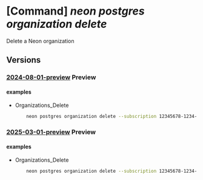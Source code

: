 # [Command] _neon postgres organization delete_

Delete a Neon organization

## Versions

### [2024-08-01-preview](/Resources/mgmt-plane/L3N1YnNjcmlwdGlvbnMve30vcmVzb3VyY2Vncm91cHMve30vcHJvdmlkZXJzL25lb24ucG9zdGdyZXMvb3JnYW5pemF0aW9ucy97fQ==/2024-08-01-preview.xml) **Preview**

<!-- mgmt-plane /subscriptions/{}/resourcegroups/{}/providers/neon.postgres/organizations/{} 2024-08-01-preview -->

#### examples

- Organizations_Delete
    ```bash
        neon postgres organization delete --subscription 12345678-1234-1234-1234-123456789abc --resource-group demoResourceGroup --name demoNeonResource
    ```

### [2025-03-01-preview](/Resources/mgmt-plane/L3N1YnNjcmlwdGlvbnMve30vcmVzb3VyY2Vncm91cHMve30vcHJvdmlkZXJzL25lb24ucG9zdGdyZXMvb3JnYW5pemF0aW9ucy97fQ==/2025-03-01-preview.xml) **Preview**

<!-- mgmt-plane /subscriptions/{}/resourcegroups/{}/providers/neon.postgres/organizations/{} 2025-03-01-preview -->

#### examples

- Organizations_Delete
    ```bash
        neon postgres organization delete --subscription 12345678-1234-1234-1234-123456789abc --resource-group demoResourceGroup --name demoNeonResource
    ```
